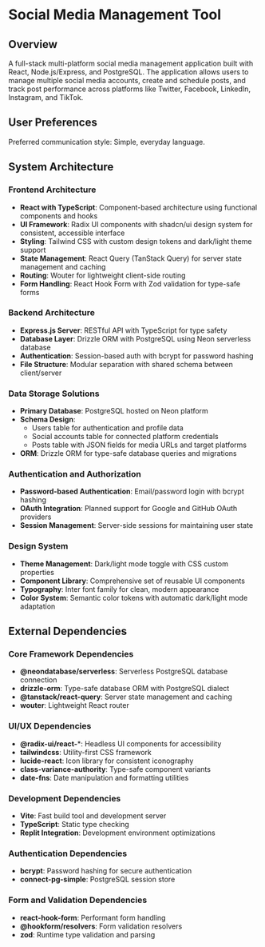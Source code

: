 # Social Media Management Tool

## Overview

A full-stack multi-platform social media management application built with React, Node.js/Express, and PostgreSQL. The application allows users to manage multiple social media accounts, create and schedule posts, and track post performance across platforms like Twitter, Facebook, LinkedIn, Instagram, and TikTok.

## User Preferences

Preferred communication style: Simple, everyday language.

## System Architecture

### Frontend Architecture
- **React with TypeScript**: Component-based architecture using functional components and hooks
- **UI Framework**: Radix UI components with shadcn/ui design system for consistent, accessible interface
- **Styling**: Tailwind CSS with custom design tokens and dark/light theme support
- **State Management**: React Query (TanStack Query) for server state management and caching
- **Routing**: Wouter for lightweight client-side routing
- **Form Handling**: React Hook Form with Zod validation for type-safe forms

### Backend Architecture
- **Express.js Server**: RESTful API with TypeScript for type safety
- **Database Layer**: Drizzle ORM with PostgreSQL using Neon serverless database
- **Authentication**: Session-based auth with bcrypt for password hashing
- **File Structure**: Modular separation with shared schema between client/server

### Data Storage Solutions
- **Primary Database**: PostgreSQL hosted on Neon platform
- **Schema Design**: 
  - Users table for authentication and profile data
  - Social accounts table for connected platform credentials
  - Posts table with JSON fields for media URLs and target platforms
- **ORM**: Drizzle ORM for type-safe database queries and migrations

### Authentication and Authorization
- **Password-based Authentication**: Email/password login with bcrypt hashing
- **OAuth Integration**: Planned support for Google and GitHub OAuth providers
- **Session Management**: Server-side sessions for maintaining user state

### Design System
- **Theme Management**: Dark/light mode toggle with CSS custom properties
- **Component Library**: Comprehensive set of reusable UI components
- **Typography**: Inter font family for clean, modern appearance
- **Color System**: Semantic color tokens with automatic dark/light mode adaptation

## External Dependencies

### Core Framework Dependencies
- **@neondatabase/serverless**: Serverless PostgreSQL database connection
- **drizzle-orm**: Type-safe database ORM with PostgreSQL dialect
- **@tanstack/react-query**: Server state management and caching
- **wouter**: Lightweight React router

### UI/UX Dependencies
- **@radix-ui/react-***: Headless UI components for accessibility
- **tailwindcss**: Utility-first CSS framework
- **lucide-react**: Icon library for consistent iconography
- **class-variance-authority**: Type-safe component variants
- **date-fns**: Date manipulation and formatting utilities

### Development Dependencies
- **Vite**: Fast build tool and development server
- **TypeScript**: Static type checking
- **Replit Integration**: Development environment optimizations

### Authentication Dependencies
- **bcrypt**: Password hashing for secure authentication
- **connect-pg-simple**: PostgreSQL session store

### Form and Validation Dependencies
- **react-hook-form**: Performant form handling
- **@hookform/resolvers**: Form validation resolvers
- **zod**: Runtime type validation and parsing